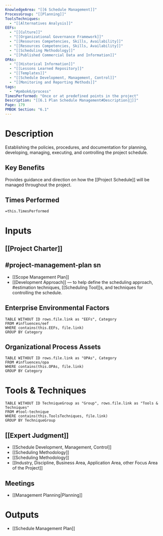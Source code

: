 ```yaml
---
KnowledgeArea: "[[6 Schedule Management]]"
ProcessGroup: "[[Planning]]"
ToolsTechniques:
  - "[[Alternatives Analysis]]"
EEFs:
  - "[[Culture]]"
  - "[[Organizational Governance Framework]]"
  - "[[Resources Competencies, Skills, Availability]]"
  - "[[Resources Competencies, Skills, Availability]]"
  - "[[Scheduling Methodology]]"
  - "[[Published Commercial Data and Information]]"
OPAs:
  - "[[Historical Information]]"
  - "[[Lessons Learned Repository]]"
  - "[[Templates]]"
  - "[[Schedule Development, Management, Control]]"
  - "[[Monitoring and Reporting Methods]]"
tags:
  - "#pmbok6/process"
TimesPerformed: "Once or at predefined points in the project"
Description: "[[6.1 Plan Schedule Management#Description|📝]]"
Page: 179
PMBOK Section: "6.1"
---
```

# Description
Establishing the policies, procedures, and documentation for planning, developing, managing, executing, and controlling the project schedule.
## Key Benefits
Provides guidance and direction on how the [[Project Schedule]] will be managed throughout the project.
## Times Performed
`=this.TimesPerformed`
# Inputs
## [[Project Charter]]
## #project-management-plan sn
- [[Scope Management Plan]]
- [[Development Approach]] — to help define the scheduling approach, #estimation techniques, [[Scheduling Tool]]s, and techniques for controlling the schedule.
## Enterprise Environmental Factors
```dataview
TABLE WITHOUT ID rows.file.link as "EEFs", Category
FROM #influences/eef
WHERE contains(this.EEFs, file.link)
GROUP BY Category
```
## Organizational Process Assets
```dataview
TABLE WITHOUT ID rows.file.link as "OPAs", Category
FROM #influences/opa
WHERE contains(this.OPAs, file.link)
GROUP BY Category
```
# Tools & Techniques
```dataview
TABLE WITHOUT ID TechniqueGroup as "Group", rows.file.link as "Tools & Techniques"
FROM #tool-technique
WHERE contains(this.ToolsTechniques, file.link)
GROUP BY TechniqueGroup
```
## [[Expert Judgment]]
- [[Schedule Development, Management, Control]]
- [[Scheduling Methodology]]
- [[Scheduling Methodology]]
- [[Industry, Discipline, Business Area, Application Area, other Focus Area of the Project]]
## Meetings
- [[Management Planning|Planning]]
# Outputs
- [[Schedule Management Plan]]
